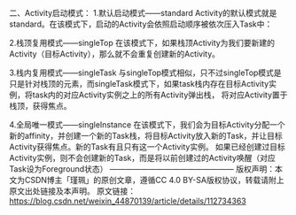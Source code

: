 二、Activity启动模式：
1.默认启动模式——standard
Activity的默认模式就是standard。在该模式下，启动的Activity会依照启动顺序被依次压入Task中：

2.栈顶复用模式——singleTop
在该模式下，如果栈顶Activity为我们要新建的Activity（目标Activity），那么就不会重复创建新的Activity。

3.栈内复用模式——singleTask
与singleTop模式相似，只不过singleTop模式是只是针对栈顶的元素，而singleTask模式下，如果task栈内存在目标Activity实例，将task内的对应Activity实例之上的所有Activity弹出栈， 将对应Activity置于栈顶，获得焦点。

4.全局唯一模式——singleInstance
在该模式下，我们会为目标Activity分配一个新的affinity，并创建一个新的Task栈，将目标Activity放入新的Task，并让目标Activity获得焦点。新的Task有且只有这一个Activity实例。 如果已经创建过目标Activity实例，则不会创建新的Task，而是将以前创建过的Activity唤醒（对应Task设为Foreground状态）
————————————————
版权声明：本文为CSDN博主「瑾珮」的原创文章，遵循CC 4.0 BY-SA版权协议，转载请附上原文出处链接及本声明。
原文链接：https://blog.csdn.net/weixin_44870139/article/details/112734363